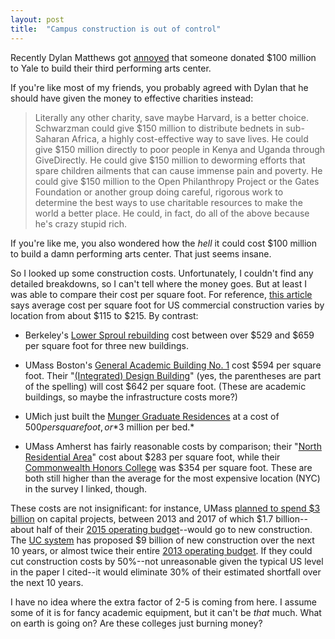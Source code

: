 ```yaml
---
layout: post
title:  "Campus construction is out of control"
---
```


Recently Dylan Matthews got [annoyed](http://www.vox.com/2015/5/12/8590639/stephen-schwarzman-yale-donation) that someone donated $100 million to Yale to build their third performing arts center.

If you're like most of my friends, you probably agreed with Dylan that he should have given the money to effective charities instead:

> Literally any other charity, save maybe Harvard, is a better choice. Schwarzman could give $150 million to distribute bednets in sub-Saharan Africa, a highly cost-effective way to save lives. He could give $150 million directly to poor people in Kenya and Uganda through GiveDirectly. He could give $150 million to deworming efforts that spare children ailments that can cause immense pain and poverty. He could give $150 million to the Open Philanthropy Project or the Gates Foundation or another group doing careful, rigorous work to determine the best ways to use charitable resources to make the world a better place. He could, in fact, do all of the above because he's crazy stupid rich.

If you're like me, you also wondered how the *hell* it could cost $100 million to build a damn performing arts center. That just seems insane.

So I looked up some construction costs. Unfortunately, I couldn't find any detailed breakdowns, so I can't tell where the money goes. But at least I was able to compare their cost per square foot. For reference, [this article](http://evstudio.com/cost-per-square-foot-of-commercial-construction-by-region/) says average cost per square foot for US commercial construction varies by location from about $115 to $215. By contrast:

- Berkeley's [Lower Sproul rebuilding](http://lowersproul.berkeley.edu/sites/default/files/LS%20Budget%20Part%202.pdf) cost between over $529 and $659 per square foot for three new buildings.

- UMass Boston's [General Academic Building No. 1](https://www.umb.edu/the_university/masterplan/academic_building) cost $594 per square foot. Their "[(Integrated) Design Building](http://bct.eco.umass.edu/about-us/the-integrated-design-building-at-umass-bcts-new-home-in-2016/)" (yes, the parentheses are part of the spelling) will cost $642 per square foot. (These are academic buildings, so maybe the infrastructure costs more?)

- UMich just built the [Munger Graduate Residences](http://www.annarbor.com/news/university-of-michigans-proposed-600-bed-graduate-residence-something-new-in-higher-education-and-an/) at a cost of $500 per square foot, or *$3 million per bed.*

- UMass Amherst has fairly reasonable costs by comparison; their "[North Residential Area](https://www.umass.edu/newsoffice/article/umass-amherst-breaks-ground-92-million-north-residential-area)" cost about $283 per square foot, while their [Commonwealth Honors College](http://www.masslive.com/news/index.ssf/2011/05/construction_begins_on_new_uma.html) was $354 per square foot. These are both still higher than the average for the most expensive location (NYC) in the survey I linked, though.

These costs are not insignificant: for instance, UMass [planned to spend $3 billion](http://www.umass.edu/senate/News%20and%20Updates/2012-2013/UMASS_CAPITAL_PLAN_UPDATE.pdf) on capital projects, between 2013 and 2017 of which $1.7 billion--about half of their [2015 operating budget](http://www.umassp.edu/sites/umassp.edu/files/content/publications/budget-office/FY2015_Operating_Budget.pdf)--would go to new construction. The [UC system](http://regents.universityofcalifornia.edu/regmeet/nov13/gb2attach.pdf) has proposed $9 billion of new construction over the next 10 years, or almost twice their entire [2013 operating budget](http://regents.universityofcalifornia.edu/regmeet/nov12/f1attach3.pdf). If they could cut construction costs by 50%--not unreasonable given the typical US level in the paper I cited--it would eliminate 30% of their estimated shortfall over the next 10 years.

I have no idea where the extra factor of 2-5 is coming from here. I assume some of it is for fancy academic equipment, but it can't be *that* much. What on earth is going on? Are these colleges just burning money?
